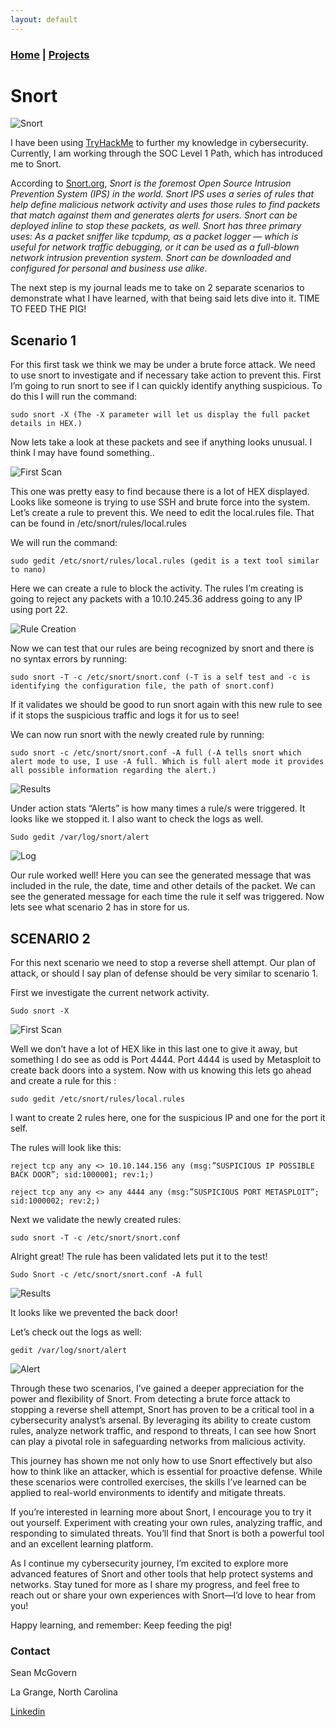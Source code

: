 ```yaml
---
layout: default
---
```

### [Home](../../index.md) | [Projects](../index.md)


# Snort

![Snort](project_images/snort_resized.png)

I have been using [TryHackMe](https://www.tryhackme.com) to further my knowledge in cybersecurity. Currently, I am working through the SOC Level 1 Path, which has introduced me to Snort.

According to [Snort.org](https://www.snort.org), _Snort is the foremost Open Source Intrusion Prevention System (IPS) in the world. Snort IPS uses a series of rules that help define malicious network activity and uses those rules to find packets that match against them and generates alerts for users.
Snort can be deployed inline to stop these packets, as well. Snort has three primary uses: As a packet sniffer like tcpdump, as a packet logger — which is useful for network traffic debugging, or it can be used as a full-blown network intrusion prevention system. Snort can be downloaded and configured for personal and business use alike._

The next step is my journal leads me to take on 2 separate scenarios to demonstrate what I have learned, with that being said lets dive into it. TIME TO FEED THE PIG!

## Scenario 1

For this first task we think we may be under a brute force attack. We need to use snort to investigate and if necessary take action to prevent this. First I’m going to run snort to see if I can quickly identify anything suspicious. To do this I will run the command:

```
sudo snort -X (The -X parameter will let us display the full packet details in HEX.) 
```

Now lets take a look at these packets and see if anything looks unusual. I think I may have found something..

![First Scan](project_images/1-investigating.png)

This one was pretty easy to find because there is a lot of HEX displayed. Looks like someone is trying to use SSH and brute force into the system. Let’s create a rule to prevent this. We need to edit the local.rules file. That can be found in /etc/snort/rules/local.rules

We will run the command: 

```
sudo gedit /etc/snort/rules/local.rules (gedit is a text tool similar to nano)
```

Here we can create a rule to block the activity. The rules I’m creating is going to reject any packets with a 10.10.245.36 address going to any IP using port 22.

![Rule Creation](project_images/1-Rule_creation.png)

Now we can test that our rules are being recognized by snort and there is no syntax errors by running: 

```
sudo snort -T -c /etc/snort/snort.conf (-T is a self test and -c is identifying the configuration file, the path of snort.conf)
```

If it validates we should be good to run snort again with this new rule to see if it stops the suspicious traffic and logs it for us to see!

We can now run snort with the newly created rule by running:

```
sudo snort -c /etc/snort/snort.conf -A full (-A tells snort which alert mode to use, I use -A full. Which is full alert mode it provides all possible information regarding the alert.)
```

![Results](project_images/1-Final_Run.png)

Under action stats “Alerts” is how many times a rule/s were triggered. It looks like we stopped it. I also want to check the logs as well.

```
Sudo gedit /var/log/snort/alert
```

![Log](project_images/1-alert_log.png)

Our rule worked well! Here you can see the generated message that was included in the rule, the date, time and other details of the packet. We can see the generated message for each time the rule it self was triggered. Now lets see what scenario 2 has in store for us.

## SCENARIO 2

For this next scenario we need to stop a reverse shell attempt. Our plan of attack, or should I say plan of defense should be very similar to scenario 1.

First we investigate the current network activity.

```
Sudo snort -X
```

![First Scan](project_images/2-investigating.png)

Well we don’t have a lot of HEX like in this last one to give it away, but something I do see as odd is Port 4444. Port 4444 is used by Metasploit to create back doors into a system. Now with us knowing this lets go ahead and create a rule for this :

```
sudo gedit /etc/snort/rules/local.rules
```

I want to create 2 rules here, one for the suspicious IP and one for the port it self.

The rules will look like this:

```
reject tcp any any <> 10.10.144.156 any (msg:”SUSPICIOUS IP POSSIBLE BACK DOOR”; sid:1000001; rev:1;)
```
```
reject tcp any any <> any 4444 any (msg:”SUSPICIOUS PORT METASPLOIT”; sid:1000002; rev:2;)
```

Next we validate the newly created rules:

```
sudo snort -T -c /etc/snort/snort.conf
```

Alright great! The rule has been validated lets put it to the test!

```
Sudo Snort -c /etc/snort/snort.conf -A full
```

![Results](project_images/2-Final_Run.png)

It looks like we prevented the back door!

Let’s check out the logs as well:

```
gedit /var/log/snort/alert
```

![Alert](project_images/2-alert_log.png)

Through these two scenarios, I’ve gained a deeper appreciation for the power and flexibility of Snort. From detecting a brute force attack to stopping a reverse shell attempt, Snort has proven to be a critical tool in a cybersecurity analyst’s arsenal. By leveraging its ability to create custom rules, analyze network traffic, and respond to threats, I can see how Snort can play a pivotal role in safeguarding networks from malicious activity.

This journey has shown me not only how to use Snort effectively but also how to think like an attacker, which is essential for proactive defense. While these scenarios were controlled exercises, the skills I’ve learned can be applied to real-world environments to identify and mitigate threats.

If you’re interested in learning more about Snort, I encourage you to try it out yourself. Experiment with creating your own rules, analyzing traffic, and responding to simulated threats. You’ll find that Snort is both a powerful tool and an excellent learning platform.

As I continue my cybersecurity journey, I’m excited to explore more advanced features of Snort and other tools that help protect systems and networks. Stay tuned for more as I share my progress, and feel free to reach out or share your own experiences with Snort—I’d love to hear from you!

Happy learning, and remember: Keep feeding the pig!


### Contact
Sean McGovern

La Grange, North Carolina 

[Linkedin](https://www.linkedin.com/in/sean-mcgovern-310457272/) 
